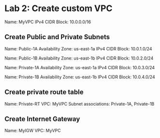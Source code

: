 # Lab 2: Create custom VPC

Name: MyVPC IPv4 CIDR Block: 10.0.0.0/16

## Create Public and Private Subnets

Name: Public-1A Availability Zone: us-east-1a IPv4 CIDR Block: 10.0.1.0/24

Name: Public-1B Availability Zone: us-east-1b IPv4 CIDR Block: 10.0.2.0/24

Name: Private-1A Availability Zone: us-east-1a IPv4 CIDR Block: 10.0.3.0/24

Name: Private-1B Availability Zone: us-east-1b IPv4 CIDR Block: 10.0.4.0/24

## Create private route table

Name: Private-RT VPC: MyVPC Subnet associations: Private-1A, Private-1B

## Create Internet Gateway
Name: MyIGW VPC: MyVPC